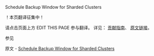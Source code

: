  Schedule Backup Window for Sharded Clusters

 ！本页翻译征集中！

请点击页面上方 EDIT THIS PAGE 参与翻译。
详见：
[贡献指南]( https://github.com/whaleal/MongoDB-Manual-zh/blob/master/CONTRIBUTING.md )、
[原文链接](  https://docs.mongodb.com/manual/tutorial/schedule-backup-window-for-sharded-clusters/  )。

 参见

原文 - [Schedule Backup Window for Sharded Clusters]( https://docs.mongodb.com/manual/tutorial/schedule-backup-window-for-sharded-clusters/ )

